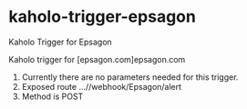 # kaholo-trigger-epsagon
Kaholo Trigger for Epsagon

Kaholo trigger for [epsagon.com]epsagon.com

1) Currently there are no parameters needed for this trigger.
2) Exposed route ...//webhook/Epsagon/alert
3) Method is POST
